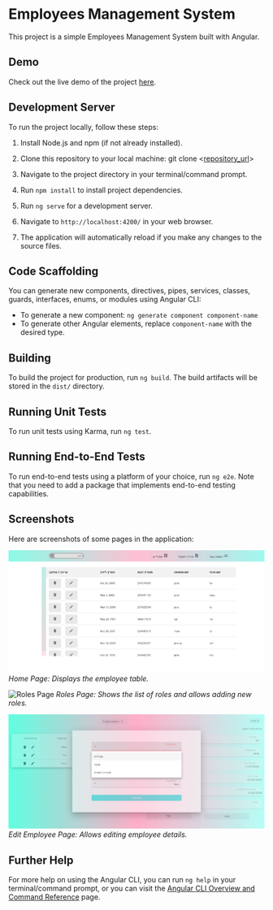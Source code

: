 # Employees Management System

This project is a simple Employees Management System built with Angular.

## Demo

Check out the live demo of the project [here](https://employees--management.web.app/).

## Development Server

To run the project locally, follow these steps:

1. Install Node.js and npm (if not already installed).
2. Clone this repository to your local machine:
git clone <[repository_url](https://github.com/yulifrank/Employees-Management-Client.git)>

3. Navigate to the project directory in your terminal/command prompt.
4. Run `npm install` to install project dependencies.
5. Run `ng serve` for a development server.
6. Navigate to `http://localhost:4200/` in your web browser.
7. The application will automatically reload if you make any changes to the source files.

## Code Scaffolding

You can generate new components, directives, pipes, services, classes, guards, interfaces, enums, or modules using Angular CLI:

- To generate a new component: `ng generate component component-name`
- To generate other Angular elements, replace `component-name` with the desired type.

## Building

To build the project for production, run `ng build`. The build artifacts will be stored in the `dist/` directory.

## Running Unit Tests

To run unit tests using Karma, run `ng test`.

## Running End-to-End Tests

To run end-to-end tests using a platform of your choice, run `ng e2e`. Note that you need to add a package that implements end-to-end testing capabilities.

## Screenshots

Here are screenshots of some pages in the application:

![Home Page](src/assets/home-page.png)
*Home Page: Displays the employee table.*

![Roles Page](src/assets/roles-page.png)
*Roles Page: Shows the list of roles and allows adding new roles.*

![Edit Employee Page](src/assets/edit-employee-page.png)
*Edit Employee Page: Allows editing employee details.*

## Further Help

For more help on using the Angular CLI, you can run `ng help` in your terminal/command prompt, or you can visit the [Angular CLI Overview and Command Reference](https://angular.io/cli) page.
